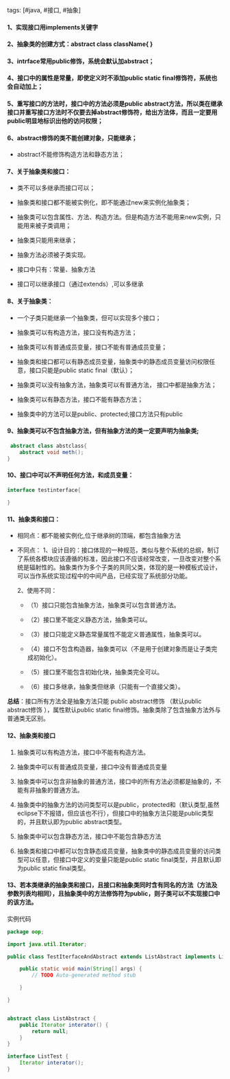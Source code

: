 tags: [#java, #接口, #抽象]

#### 1、实现接口用implements关键字



#### 2、抽象类的创建方式：abstract class className{ }



#### 3、intrface常用public修饰，系统会默认加abstract；



#### 4、接口中的属性是常量，即使定义时不添加public static final修饰符，系统也会自动加上；



#### 5、重写接口的方法时，接口中的方法必须是public abstract方法，所以类在继承接口并重写接口方法时不仅要去掉abstract修饰符，给出方法体，而且一定要用public明显地标识出他的访问权限；



#### 6、abstract修饰的类不能创建对象，只能继承；

- abstract不能修饰构造方法和静态方法；



#### 7、关于抽象类和接口：

- 类不可以多继承而接口可以；

- 抽象类和接口都不能被实例化，即不能通过new来实例化抽象类；

- 抽象类可以包含属性、方法、构造方法。但是构造方法不能用来new实例，只能用来被子类调用；

- 抽象类只能用来继承；

- 抽象方法必须被子类实现。

- 接口中只有：常量、抽象方法 

- 接口可以继承接口（通过extends）,可以多继承



#### 8、关于抽象类：

- 一个子类只能继承一个抽象类，但可以实现多个接口；

- 抽象类可以有构造方法，接口没有构造方法；

- 抽象类可以有普通成员变量，接口不能有普通成员变量；

- 抽象类和接口都可以有静态成员变量，抽象类中的静态成员变量访问权限任意，接口只能是public static final（默认）；

- 抽象类可以没有抽象方法，抽象类可以有普通方法， 接口中都是抽象方法；

- 抽象类可以有静态方法，接口不能有静态方法；

- 抽象类中的方法可以是public、protected;接口方法只有public



#### 9、抽象类可以不包含抽象方法，但有抽象方法的类一定要声明为抽象类;

```java
 abstract class abstclass{
	abstract void meth();
}
```



#### 10、接口中可以不声明任何方法，和成员变量：

```java
interface testinterface{
	
}
```



#### 11、抽象类和接口：

- 相同点：都不能被实例化,位于继承树的顶端，都包含抽象方法

- 不同点：
  1、设计目的：接口体现的一种规范，类似与整个系统的总纲，制订了系统各模块应该遵循的标准，因此接口不应该经常改变，一旦改变对整个系统是辐射性的。抽象类作为多个子类的共同父类，体现的是一种模板式设计，可以当作系统实现过程中的中间产品，已经实现了系统部分功能。

  2、使用不同：

  - （1）接口只能包含抽象方法，抽象类可以包含普通方法。

  - （2）接口里不能定义静态方法，抽象类可以。

  - （3）接口只能定义静态常量属性不能定义普通属性，抽象类可以。

  - （4）接口不包含构造器，抽象类可以（不是用于创建对象而是让子类完成初始化）。

  - （5）接口里不能包含初始化块，抽象类完全可以。

  - （6）接口多继承，抽象类但继承（只能有一个直接父类）。

**总结**：接口所有方法全是抽象方法只能 public abstract修饰 （默认public abstract修饰 ），属性默认public static final修饰。抽象类除了包含抽象方法外与普通类无区别。 



#### 12、抽象类和接口

1. 抽象类可以有构造方法，接口中不能有构造方法。

2. 抽象类中可以有普通成员变量，接口中没有普通成员变量

3. 抽象类中可以包含非抽象的普通方法，接口中的所有方法必须都是抽象的，不能有非抽象的普通方法。
4. 抽象类中的抽象方法的访问类型可以是public，protected和（默认类型,虽然eclipse下不报错，但应该也不行），但接口中的抽象方法只能是public类型的，并且默认即为public abstract类型。
5. 抽象类中可以包含静态方法，接口中不能包含静态方法
6. 抽象类和接口中都可以包含静态成员变量，抽象类中的静态成员变量的访问类型可以任意，但接口中定义的变量只能是public static final类型，并且默认即为public static final类型。

#### 13、若本类继承的抽象类和接口，且接口和抽象类同时含有同名的方法（方法及参数列表均相同），且抽象类中的方法修饰符为public，则子类可以不实现接口中的该方法。

实例代码

```java
package oop;

import java.util.Iterator;

public class TestIterfaceAndAbstract extends ListAbstract implements ListTest {

	public static void main(String[] args) {
		// TODO Auto-generated method stub

	}

}


abstract class ListAbstract {
	public Iterator interator() {
		return null;
	}
}

interface ListTest {
	Iterator interator();
}
```
